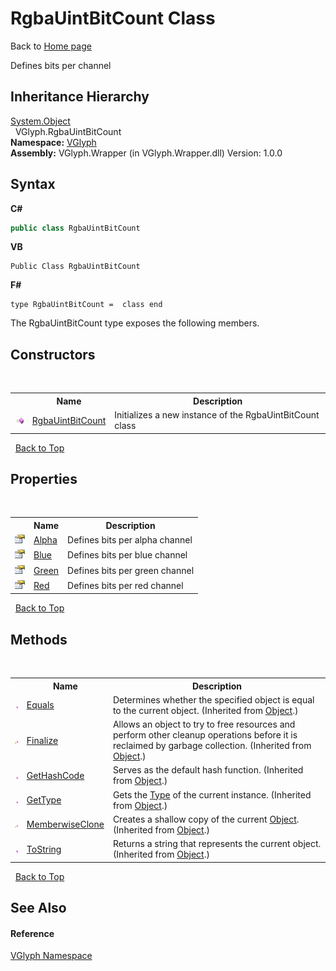 # RgbaUintBitCount Class
Back to <a href="Home.md">Home page</a> 

Defines bits per channel


## Inheritance Hierarchy
<a href="http://msdn2.microsoft.com/en-us/library/e5kfa45b" target="_blank">System.Object</a><br />&nbsp;&nbsp;VGlyph.RgbaUintBitCount<br />
**Namespace:**&nbsp;<a href="N_VGlyph.md">VGlyph</a><br />**Assembly:**&nbsp;VGlyph.Wrapper (in VGlyph.Wrapper.dll) Version: 1.0.0

## Syntax

**C#**<br />
``` C#
public class RgbaUintBitCount
```

**VB**<br />
``` VB
Public Class RgbaUintBitCount
```

**F#**<br />
``` F#
type RgbaUintBitCount =  class end
```

The RgbaUintBitCount type exposes the following members.


## Constructors
&nbsp;<table><tr><th></th><th>Name</th><th>Description</th></tr><tr><td>![Public method](media/pubmethod.gif "Public method")</td><td><a href="M_VGlyph_RgbaUintBitCount__ctor.md">RgbaUintBitCount</a></td><td>
Initializes a new instance of the RgbaUintBitCount class</td></tr></table>&nbsp;
<a href="#rgbauintbitcount-class">Back to Top</a>

## Properties
&nbsp;<table><tr><th></th><th>Name</th><th>Description</th></tr><tr><td>![Public property](media/pubproperty.gif "Public property")</td><td><a href="P_VGlyph_RgbaUintBitCount_Alpha.md">Alpha</a></td><td>
Defines bits per alpha channel</td></tr><tr><td>![Public property](media/pubproperty.gif "Public property")</td><td><a href="P_VGlyph_RgbaUintBitCount_Blue.md">Blue</a></td><td>
Defines bits per blue channel</td></tr><tr><td>![Public property](media/pubproperty.gif "Public property")</td><td><a href="P_VGlyph_RgbaUintBitCount_Green.md">Green</a></td><td>
Defines bits per green channel</td></tr><tr><td>![Public property](media/pubproperty.gif "Public property")</td><td><a href="P_VGlyph_RgbaUintBitCount_Red.md">Red</a></td><td>
Defines bits per red channel</td></tr></table>&nbsp;
<a href="#rgbauintbitcount-class">Back to Top</a>

## Methods
&nbsp;<table><tr><th></th><th>Name</th><th>Description</th></tr><tr><td>![Public method](media/pubmethod.gif "Public method")</td><td><a href="http://msdn2.microsoft.com/en-us/library/bsc2ak47" target="_blank">Equals</a></td><td>
Determines whether the specified object is equal to the current object.
 (Inherited from <a href="http://msdn2.microsoft.com/en-us/library/e5kfa45b" target="_blank">Object</a>.)</td></tr><tr><td>![Protected method](media/protmethod.gif "Protected method")</td><td><a href="http://msdn2.microsoft.com/en-us/library/4k87zsw7" target="_blank">Finalize</a></td><td>
Allows an object to try to free resources and perform other cleanup operations before it is reclaimed by garbage collection.
 (Inherited from <a href="http://msdn2.microsoft.com/en-us/library/e5kfa45b" target="_blank">Object</a>.)</td></tr><tr><td>![Public method](media/pubmethod.gif "Public method")</td><td><a href="http://msdn2.microsoft.com/en-us/library/zdee4b3y" target="_blank">GetHashCode</a></td><td>
Serves as the default hash function.
 (Inherited from <a href="http://msdn2.microsoft.com/en-us/library/e5kfa45b" target="_blank">Object</a>.)</td></tr><tr><td>![Public method](media/pubmethod.gif "Public method")</td><td><a href="http://msdn2.microsoft.com/en-us/library/dfwy45w9" target="_blank">GetType</a></td><td>
Gets the <a href="http://msdn2.microsoft.com/en-us/library/42892f65" target="_blank">Type</a> of the current instance.
 (Inherited from <a href="http://msdn2.microsoft.com/en-us/library/e5kfa45b" target="_blank">Object</a>.)</td></tr><tr><td>![Protected method](media/protmethod.gif "Protected method")</td><td><a href="http://msdn2.microsoft.com/en-us/library/57ctke0a" target="_blank">MemberwiseClone</a></td><td>
Creates a shallow copy of the current <a href="http://msdn2.microsoft.com/en-us/library/e5kfa45b" target="_blank">Object</a>.
 (Inherited from <a href="http://msdn2.microsoft.com/en-us/library/e5kfa45b" target="_blank">Object</a>.)</td></tr><tr><td>![Public method](media/pubmethod.gif "Public method")</td><td><a href="http://msdn2.microsoft.com/en-us/library/7bxwbwt2" target="_blank">ToString</a></td><td>
Returns a string that represents the current object.
 (Inherited from <a href="http://msdn2.microsoft.com/en-us/library/e5kfa45b" target="_blank">Object</a>.)</td></tr></table>&nbsp;
<a href="#rgbauintbitcount-class">Back to Top</a>

## See Also


#### Reference
<a href="N_VGlyph.md">VGlyph Namespace</a><br />
